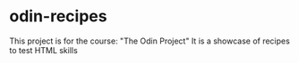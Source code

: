 # odin-recipes

This project is for the course: "The Odin Project"
It is a showcase of recipes to test HTML skills
